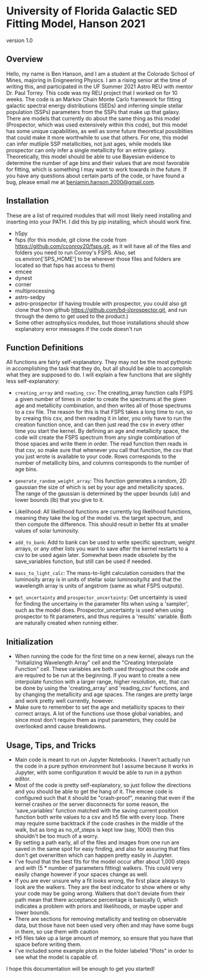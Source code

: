 University of Florida Galactic SED Fitting Model, Hanson 2021
=====
version 1.0

Overview
----------
Hello, my name is Ben Hanson, and I am a student at the Colorado School of Mines, majoring in Enigneering Physics. I am a rising senior at the time of writing this, and participated in the UF Summer 2021 Astro REU with mentor Dr. Paul Torrey. This code was my REU project that I worked on for 10 weeks. The code is an Markov Chain Monte Carlo framework for fitting galactic spectral energy distributions (SEDs) and inferring simple stellar population (SSPs) parameters from the SSPs that make up that galaxy. There are models that currently do about the same thing as this model (Prospector, which was used extensively within this code), but this model has some unique capabilities, as well as some future theoretical possiblities that could make it more worthwhile to use that others. For one, this model can infer mutliple SSP metallicities, not just ages, while models like prospector can only infer a single metallicity for an entire galaxy. Theoretically, this model should be able to use Bayesian evidence to determine the number of age bins and their values that are most favorable for fitting, which is something I may want to work towards in the future. If you have any questions about certain parts of the code, or have found a bug, please email me at benjamin.hanson.2000@gmail.com. 

Installation
----------
These are a list of required modules that will most likely need installing and inserting into your PATH. I did this by pip installing, which should work fine. 

 * h5py
 * fsps (for this module, git clone the code from https://github.com/cconroy20/fsps.git, as it will have all of the files and folders you need to run Conroy's FSPS. Also, set os.environ['SPS_HOME'] to be wherever those files and folders are located so that fsps has access to them)
 * emcee
 * dynest
 * corner
 * multiprocessing
 * astro-sedpy
 * astro-prospector (if having trouble with prospector, you could also git clone that from github https://github.com/bd-j/prospector.git, and run through the demo to get used to the product.)
 * Some other astrophysics modules, but those installations should show explanatory error messages if the code doesn't run

Function Definitions
---------
All functions are fairly self-explanatory. They may not be the most pythonic in accomplishing the task that they do, but all should be able to accomplish what they are supposed to do. I will explain a few functions that are slightly less self-explanatory:

 * `creating_array` and `reading_csv`: The creating_array function calls FSPS a given number of times in order to create the spectrums at the given age and metallicity combination, and then writes all of those spectrums to a csv file. The reason for this is that FSPS takes a long time to run, so by creaing this csv, and then reading it in later, you only have to run the creation function once, and can then just read the csv in every other time you start the kernel. By defining an age and metallicity space, the code will create the FSPS spectrum from any single combination of those spaces and write them in order. The read function then reads in that csv, so make sure that whenever you call that function, the csv that you just wrote is available to your code. Rows corresponds to the number of metallicity bins, and columns corresponds to the number of age bins. 

 * `generate_random_weight_array`: This function generates a random, 2D gaussian the size of which is set by your age and metallicity spaces. The range of the gaussian is determined by the upper bounds (ub) and lower bounds (lb) that you give to it. 

 * Likelihood: All likelihood functions are currently log likelihood functions, meaning they take the log of the model vs. the target spectrum, and then compute the difference. This should result in better fits at smaller values of solar luminosity. 

 * `add_to_bank`: Add to bank can be used to write specific spectrum, weight arrays, or any other lists you want to save after the kernel restarts to a csv to be used again later. Somewhat been made obsolete by the save_variables function, but still can be used if needed.

 * `mass_to_light_calc`: The mass-to-light calculation considers that the luminosity array is in units of stellar solar luminosity/hz and that the wavelength array is units of angstrom (same as what FSPS outputs).

* `get_uncertainty` and `prospector_uncertainty`: Get uncertainty is used for finding the uncertainy in the parameter fits when using a 'sampler', such as the model does. Prospector_uncertainty is used when using prospector to fit parameters, and thus requires a 'results' variable. Both are naturally created when running either. 

Initialization
---------
- When running the code for the first time on a new kernel, always run the "Initializing Wavelength Array" cell and the "Creating Interpolate Function" cell. These variables are both used throughout the code and are required to be run at the beginning. If you want to create a new interpolate function with a larger range, higher resolution, etc, that can be done by using the 'creating_array' and 'reading_csv' functions, and by changing the metallicity and age spaces. The ranges are pretty large and work pretty well currently, however. 
- Make sure to remember to set the age and metallicity spaces to their correct arrays. A lot of  the functions use those global variables, and since most don't require them as input parameters, they could be overlooked annd cause breakdowns. 

Usage, Tips, and Tricks
---------
- Main code is meant to run on Jupyter Notebooks. I haven't actually run the code in a pure python environment but I assume because it works in Jupyter, with some configuration it would be able to run in a python editor. 
- Most of the code is pretty self-explanatory, so just follow the directions and you should be able to get the hang of it. The emcee code is configured such that it should be "crash-proof", meaning that even if the kernel crashes or the server disconnects for some reason, the 'save_variables' function matched with the saving current position function both write values to a csv and h5 file with every loop. There may require some backtrack if the code crashes in the middle of the walk, but as long as no_of_steps is kept low (say, 1000) then this shouldn't be too much of a worry. 
- By setting a path early, all of the files and images from one run are saved in the same spot for easy finding, and also for assuring that files don't get overwritten which can happen pretty easily in Jupyter.
- I've found that the best fits for the model occur after about 1,000 steps and with (5 * number of parameters fitting) walkers. This could very easily change however if your spaces change as well. 
- If you are ever unsure why a fit looks wrong, the first place always to look are the walkers. They are the best indicator to show where or why your code may be going wrong. Walkers that don't deviate from their path mean that there acceptance percentage is basically 0, which indicates a problem with priors and likelihoods, or maybe upper and lower bounds. 
- There are sections for removing metallicity and testing on observable data, but those have not been used very often and may have some bugs in them, so use them with caution
- H5 files take up a large amount of memory, so ensure that you have that space before writing them. 
- I've included some example plots in the folder labeled "Plots" in order to see what the model is capable of. 


I hope this documentation will be enough to get you started!



